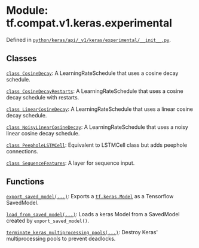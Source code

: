 <div itemscope itemtype="http://developers.google.com/ReferenceObject">
<meta itemprop="name" content="tf.compat.v1.keras.experimental" />
<meta itemprop="path" content="Stable" />
</div>

# Module: tf.compat.v1.keras.experimental





Defined in [`python/keras/api/_v1/keras/experimental/__init__.py`](/code/stable/tensorflow/python/keras/api/_v1/keras/experimental/__init__.py).

<!-- Placeholder for "Used in" -->


## Classes

[`class CosineDecay`](../../../../tf/keras/experimental/CosineDecay.md): A LearningRateSchedule that uses a cosine decay schedule.

[`class CosineDecayRestarts`](../../../../tf/keras/experimental/CosineDecayRestarts.md): A LearningRateSchedule that uses a cosine decay schedule with restarts.

[`class LinearCosineDecay`](../../../../tf/keras/experimental/LinearCosineDecay.md): A LearningRateSchedule that uses a linear cosine decay schedule.

[`class NoisyLinearCosineDecay`](../../../../tf/keras/experimental/NoisyLinearCosineDecay.md): A LearningRateSchedule that uses a noisy linear cosine decay schedule.

[`class PeepholeLSTMCell`](../../../../tf/keras/experimental/PeepholeLSTMCell.md): Equivalent to LSTMCell class but adds peephole connections.

[`class SequenceFeatures`](../../../../tf/keras/experimental/SequenceFeatures.md): A layer for sequence input.

## Functions

[`export_saved_model(...)`](../../../../tf/keras/experimental/export_saved_model.md): Exports a <a href="../../../../tf/keras/Model.md"><code>tf.keras.Model</code></a> as a Tensorflow SavedModel.

[`load_from_saved_model(...)`](../../../../tf/keras/experimental/load_from_saved_model.md): Loads a keras Model from a SavedModel created by `export_saved_model()`.

[`terminate_keras_multiprocessing_pools(...)`](../../../../tf/keras/experimental/terminate_keras_multiprocessing_pools.md): Destroy Keras' multiprocessing pools to prevent deadlocks.

